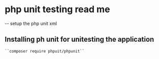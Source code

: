 # php unit testing read me

-- setup the php unit xml
## Installing ph unit for unitesting the application

    ``composer require phpuit/phpunit``